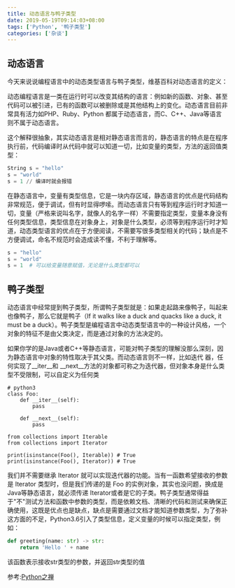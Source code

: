```yaml
---
title: 动态语言与鸭子类型
date: 2019-05-19T09:14:03+08:00
tags: ['Python', '鸭子类型']
categories: ['杂谈']
---
```

## 动态语言

今天来说说编程语言中的动态类型语言与鸭子类型，维基百科对动态语言的定义：

动态编程语言是一类在运行时可以改变其结构的语言：例如新的函数、对象、甚至代码可以被引进，已有的函数可以被删除或是其他结构上的变化。动态语言目前非常具有活力如PHP、Ruby、Python 都属于动态语言，而C、C++、Java等语言则不属于动态语言。

这个解释很抽象，其实动态语言是相对静态语言而言的，静态语言的特点是在程序执行前，代码编译时从代码中就可以知道一切，比如变量的类型，方法的返回值类型：

```Python
String s = "hello"
s = "world"
s = 1 // 编译时就会报错
```

在静态语言中，变量有类型信息，它是一块内存区域，静态语言的优点是代码结构非常规范，便于调试，但有时显得啰嗦。而动态语言只有等到程序运行时才知道一切，变量（严格来说叫名字，就像人的名字一样）不需要指定类型，变量本身没有任何类型信息，类型信息在对象身上，对象是什么类型，必须等到程序运行时才知道，动态类型语言的优点在于方便阅读，不需要写很多类型相关的代码；缺点是不方便调试，命名不规范时会造成读不懂，不利于理解等。

```Python
s = "hello"
s = "world"
s = 1  # 可以给变量随意赋值，无论是什么类型都可以
```

## 鸭子类型

动态语言中经常提到鸭子类型，所谓鸭子类型就是：如果走起路来像鸭子，叫起来也像鸭子，那么它就是鸭子（If it walks like a duck and quacks like a duck, it must be a duck）。鸭子类型是编程语言中动态类型语言中的一种设计风格，一个对象的特征不是由父类决定，而是通过对象的方法决定的。

如果你学的是Java或者C++等静态语言，可能对鸭子类型的理解没那么深刻，因为静态语言中对象的特性取决于其父类。而动态语言则不一样，比如迭代
器，任何实现了__iter__和 __next__方法的对象都可称之为迭代器，但对象本身是什么类型不受限制，可以自定义为任何类

```python3
# python3
class Foo:
    def __iter__(self):
        pass

    def __next__(self):
        pass

from collections import Iterable
from collections import Iterator

print(isinstance(Foo(), Iterable)) # True
print(isinstance(Foo(), Iterator)) # True
```

我们并不需要继承 Iterator 就可以实现迭代器的功能。当有一函数希望接收的参数是 Iterator 类型时，但是我们传递的是 Foo 的实例对象，其实也没问题，换成是Java等静态语言，就必须传递 Iterator或者是它的子类。鸭子类型通常得益于"不"测试方法和函数中参数的类型，而是依赖文档、清晰的代码和测试来确保正确使用，这既是优点也是缺点，缺点是需要通过文档才能知道参数类型，为了弥补这方面的不足，Python3.6引入了类型信息，定义变量的时候可以指定类型，例如：

```Python
def greeting(name: str) -> str:
    return 'Hello ' + name
```

该函数表示接收str类型的参数，并返回str类型的值

参考:[Python之禅](https://foofish.net/dynamic_type_and_duck_type.html)